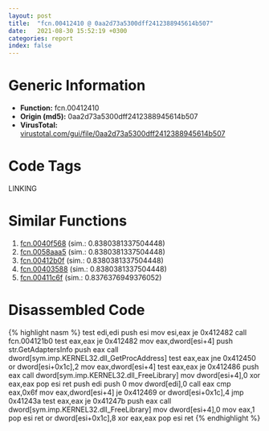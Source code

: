 ```yaml
---
layout: post
title:  "fcn.00412410 @ 0aa2d73a5300dff2412388945614b507"
date:   2021-08-30 15:52:19 +0300
categories: report
index: false
---
```


# Generic Information
- **Function:** fcn.00412410
- **Origin (md5):** 0aa2d73a5300dff2412388945614b507
- **VirusTotal:** [virustotal.com/gui/file/0aa2d73a5300dff2412388945614b507][virustotal_ref]

# Code Tags
<span class="tag" id="LINKING">LINKING</span>


# Similar Functions

1. [fcn.0040f568][similar_1_ref] (sim.: 0.8380381337504448)
2. [fcn.0058aaa5][similar_2_ref] (sim.: 0.8380381337504448)
3. [fcn.00412b0f][similar_3_ref] (sim.: 0.8380381337504448)
4. [fcn.00403588][similar_4_ref] (sim.: 0.8380381337504448)
5. [fcn.00411c6f][similar_5_ref] (sim.: 0.8376376949376052)


# Disassembled Code

{% highlight nasm %}
test edi,edi
push esi
mov esi,eax
je 0x412482
call fcn.004121b0
test eax,eax
je 0x412482
mov eax,dword[esi+4]
push str.GetAdaptersInfo
push eax
call dword[sym.imp.KERNEL32.dll_GetProcAddress]
test eax,eax
jne 0x412450
or dword[esi+0x1c],2
mov eax,dword[esi+4]
test eax,eax
je 0x412486
push eax
call dword[sym.imp.KERNEL32.dll_FreeLibrary]
mov dword[esi+4],0
xor eax,eax
pop esi
ret
push edi
push 0
mov dword[edi],0
call eax
cmp eax,0x6f
mov eax,dword[esi+4]
je 0x412469
or dword[esi+0x1c],4
jmp 0x41243a
test eax,eax
je 0x41247b
push eax
call dword[sym.imp.KERNEL32.dll_FreeLibrary]
mov dword[esi+4],0
mov eax,1
pop esi
ret
or dword[esi+0x1c],8
xor eax,eax
pop esi
ret
{% endhighlight %}


[similar_1_ref]: /report/fcn.0040f568@6c5b0418e4a4c57d99cda47d2717045d
[similar_2_ref]: /report/fcn.0058aaa5@7453c96a6fbd42ec690b8deb53eafcba
[similar_3_ref]: /report/fcn.00412b0f@6a695c8c50dfc99993406e2740c7c273
[similar_4_ref]: /report/fcn.00403588@e38ba004520fa1a86a35b63e8d5843ef
[similar_5_ref]: /report/fcn.00411c6f@de21a548b66aa6c0b17491b6a31e14fa
[virustotal_ref]: https://www.virustotal.com/gui/file/0aa2d73a5300dff2412388945614b507